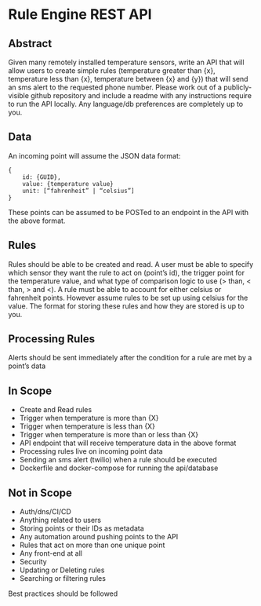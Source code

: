 # Rule Engine REST API

## Abstract

Given many remotely installed temperature sensors, write an API that will allow users to create simple rules (temperature greater than {x}, temperature less than {x}, temperature between {x} and {y}) that will send an sms alert to the requested phone number. Please work out of a publicly-visible github repository and include a readme with any instructions require to run the API locally. Any language/db preferences are completely up to you.

## Data

An incoming point will assume the JSON data format:
```
{
	id: {GUID},
	value: {temperature value}
	unit: [“fahrenheit” | “celsius”]
}
```

These points can be assumed to be POSTed to an endpoint in the API with the above format.

## Rules

Rules should be able to be created and read. A user must be able to specify which sensor they want the rule to act on (point’s id), the trigger point for the temperature value, and what type of comparison logic to use (> than, < than, > and <). A rule must be able to account for either celsius or fahrenheit points. However assume rules to be set up using celsius for the value. The format for storing these rules and how they are stored is up to you.

## Processing Rules

Alerts should be sent immediately after the condition for a rule are met by a point’s data

## In Scope

- Create and Read rules
- Trigger when temperature is more than {X}
- Trigger when temperature is less than {X}
- Trigger when temperature is more than or less than {X}
- API endpoint that will receive temperature data in the above format
- Processing rules live on incoming point data
- Sending an sms alert (twilio) when a rule should be executed
- Dockerfile and docker-compose for running the api/database

## Not in Scope

- Auth/dns/CI/CD
- Anything related to users
- Storing points or their IDs as metadata
- Any automation around pushing points to the API
- Rules that act on more than one unique point
- Any front-end at all
- Security
- Updating or Deleting rules
- Searching or filtering rules

Best practices should be followed
